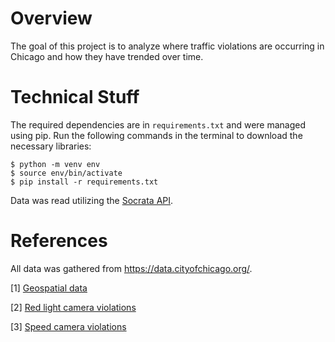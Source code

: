 # Overview
The goal of this project is to analyze where traffic violations are occurring in Chicago and how they have trended over time.

# Technical Stuff
The required dependencies are in `requirements.txt` and were managed using pip. Run the following commands in the terminal to download the necessary libraries:
```
$ python -m venv env
$ source env/bin/activate
$ pip install -r requirements.txt
```

Data was read utilizing the [Socrata API](https://dev.socrata.com/).


# References
All data was gathered from https://data.cityofchicago.org/.

[1] [Geospatial data](https://data.cityofchicago.org/Facilities-Geographic-Boundaries/Boundaries-Community-Areas-current-/cauq-8yn6)

[2] [Red light camera violations](https://data.cityofchicago.org/Transportation/Red-Light-Camera-Violations/spqx-js37/about_data)

[3] [Speed camera violations](https://data.cityofchicago.org/Transportation/Speed-Camera-Violations/hhkd-xvj4/about_data)